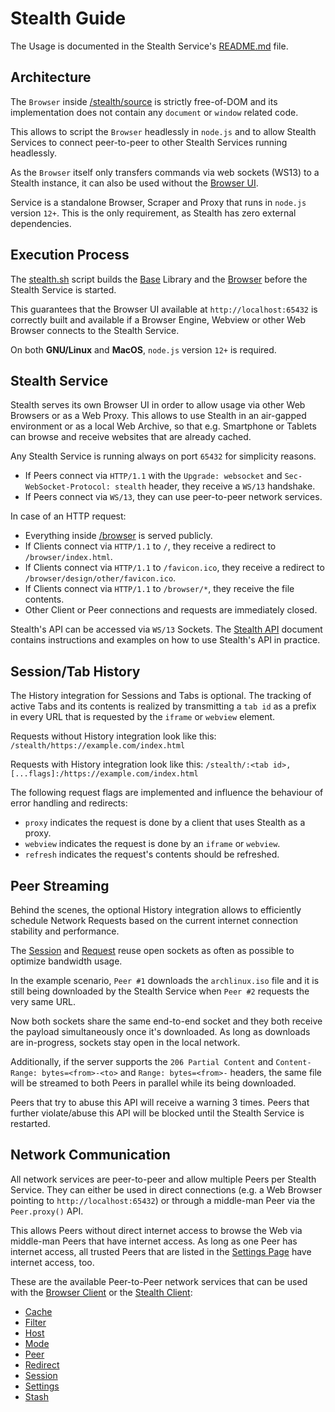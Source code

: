 
# Stealth Guide

The Usage is documented in the Stealth Service's [README.md](/stealth/README.md) file.


## Architecture

The `Browser` inside [/stealth/source](/stealth/source) is strictly free-of-DOM and
its implementation does not contain any `document` or `window` related code.

This allows to script the `Browser` headlessly in `node.js` and to allow Stealth
Services to connect peer-to-peer to other Stealth Services running headlessly.

As the `Browser` itself only transfers commands via web sockets (WS13) to a Stealth
instance, it can also be used without the [Browser UI](/browser/design).

Service is a standalone Browser, Scraper and Proxy
that runs in `node.js` version `12+`. This is the only requirement, as Stealth
has zero external dependencies.


## Execution Process

The [stealth.sh](/stealth/bin/stealth.sh) script builds the [Base](/base) Library and
the [Browser](/browser) before the Stealth Service is started.

This guarantees that the Browser UI available at `http://localhost:65432` is correctly
built and available if a Browser Engine, Webview or other Web Browser connects to the
Stealth Service.

On both **GNU/Linux** and **MacOS**, `node.js` version `12+` is required.


## Stealth Service

Stealth serves its own Browser UI in order to allow usage via other Web Browsers
or as a Web Proxy. This allows to use Stealth in an air-gapped environment or as
a local Web Archive, so that e.g. Smartphone or Tablets can browse and receive
websites that are already cached.

Any Stealth Service is running always on port `65432` for simplicity reasons.

- If Peers connect via `HTTP/1.1` with the `Upgrade: websocket` and `Sec-WebSocket-Protocol: stealth` header, they receive a `WS/13` handshake.
- If Peers connect via `WS/13`, they can use peer-to-peer network services.

In case of an HTTP request:

- Everything inside [/browser](/browser) is served publicly.
- If Clients connect via `HTTP/1.1` to `/`, they receive a redirect to `/browser/index.html`.
- If Clients connect via `HTTP/1.1` to `/favicon.ico`, they receive a redirect to `/browser/design/other/favicon.ico`.
- If Clients connect via `HTTP/1.1` to `/browser/*`, they receive the file contents.
- Other Client or Peer connections and requests are immediately closed.

Stealth's API can be accessed via `WS/13` Sockets. The [Stealth API](../services/README.md)
document contains instructions and examples on how to use Stealth's API in practice.


## Session/Tab History

The History integration for Sessions and Tabs is optional. The tracking of active Tabs
and its contents is realized by transmitting a `tab id` as a prefix in every URL that
is requested by the `iframe` or `webview` element.

Requests without History integration look like this:
`/stealth/https://example.com/index.html`

Requests with History integration look like this:
`/stealth/:<tab id>,[...flags]:/https://example.com/index.html`

The following request flags are implemented and influence the behaviour of error handling
and redirects:

- `proxy` indicates the request is done by a client that uses Stealth as a proxy.
- `webview` indicates the request is done by an `iframe` or `webview`.
- `refresh` indicates the request's contents should be refreshed.


## Peer Streaming

Behind the scenes, the optional History integration allows to efficiently schedule
Network Requests based on the current internet connection stability and performance.

The [Session](/stealth/source/Session.mjs) and [Request](/stealth/source/Request.mjs)
reuse open sockets as often as possible to optimize bandwidth usage.

In the example scenario, `Peer #1` downloads the `archlinux.iso` file and it is still
being downloaded by the Stealth Service when `Peer #2` requests the very same URL.

Now both sockets share the same end-to-end socket and they both receive the payload
simultaneously once it's downloaded. As long as downloads are in-progress, sockets
stay open in the local network.

Additionally, if the server supports the `206 Partial Content` and
`Content-Range: bytes=<from>-<to>` and `Range: bytes=<from>-` headers, the same
file will be streamed to both Peers in parallel while its being downloaded.

Peers that try to abuse this API will receive a warning 3 times. Peers that further
violate/abuse this API will be blocked until the Stealth Service is restarted.


## Network Communication

All network services are peer-to-peer and allow multiple Peers per Stealth Service.
They can either be used in direct connections (e.g. a Web Browser pointing to
`http://localhost:65432`) or through a middle-man Peer via the `Peer.proxy()` API.

This allows Peers without direct internet access to browse the Web via middle-man
Peers that have internet access. As long as one Peer has internet access, all trusted
Peers that are listed in the [Settings Page](/browser/internal/settings.html) have
internet access, too.


These are the available Peer-to-Peer network services that can be used with the
[Browser Client](/browser/source/Client.mjs) or the [Stealth Client](/stealth/source/Client.mjs):

- [Cache](/guide/services/Cache.md)
- [Filter](/guide/services/Filter.md)
- [Host](/guide/services/Host.md)
- [Mode](/guide/services/Mode.md)
- [Peer](/guide/services/Peer.md)
- [Redirect](/guide/services/Redirect.md)
- [Session](/guide/services/Session.md)
- [Settings](/guide/services/Settings.md)
- [Stash](/guide/services/Stash.md)

